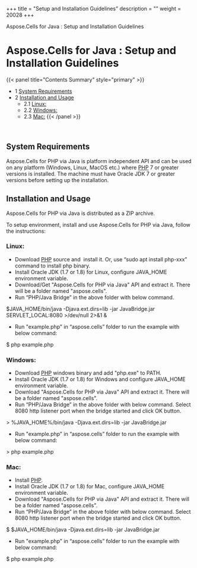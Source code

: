 +++
title = "Setup and Installation Guidelines" 
description = "" 
weight = 20028 
+++

Aspose.Cells for Java : Setup and Installation Guidelines  

# Aspose.Cells for Java : Setup and Installation Guidelines


  

{{< panel title="Contents Summary" style="primary" >}}
*   1 [System Requirements](#SetupandInstallationGuidelines-SystemRequirements)
*   2 [Installation and Usage](#SetupandInstallationGuidelines-InstallationandUsage)
    *   2.1 [Linux:](#SetupandInstallationGuidelines-Linux:)
    *   2.2 [Windows:](#SetupandInstallationGuidelines-Windows:)
    *   2.3 [Mac:](#SetupandInstallationGuidelines-Mac:)
{{< /panel >}}
 

 

## System Requirements

Aspose.Cells for PHP via Java is platform independent API and can be used on any platform (Windows, Linux, MacOS etc.) where [PHP](http://www.php.net/downloads.php) 7 or greater versions is installed. The machine must have Oracle JDK 7 or greater versions before setting up the installation.

## Installation and Usage

Aspose.Cells for PHP via Java is distributed as a ZIP archive.

To setup environment, install and use Aspose.Cells for PHP via Java, follow the instructions:

### Linux:

*   Download [PHP](http://www.php.net/downloads.php) source and  install it. Or, use “sudo apt install php-xxx” command to install php binary.
*   Install Oracle JDK (1.7 or 1.8) for Linux, configure JAVA\_HOME environment variable.
*   Download/Get "Aspose.Cells for PHP via Java" API and extract it. There will be a folder named "aspose.cells".
*   Run “PHP/Java Bridge” in the above folder with below command.

$JAVA\_HOME/bin/java -Djava.ext.dirs=lib -jar JavaBridge.jar SERVLET\_LOCAL:8080 >/dev/null 2>&1 &

*   Run "example.php" in “aspose.cells” folder to run the example with below command:

$ php example.php

### Windows:

*   Download [PHP](http://php.net/downloads.php) windows binary and add "php.exe" to PATH.
*   Install Oracle JDK (1.7 or 1.8) for Windows and configure JAVA\_HOME environment variable.
*   Download "Aspose.Cells for PHP via Java" API and extract it. There will be a folder named "aspose.cells".
*   Run “PHP/Java Bridge” in the above folder with below command. Select 8080 http listener port when the bridge started and click OK button.

\> %JAVA\_HOME%/bin/java -Djava.ext.dirs=lib -jar JavaBridge.jar

*   Run "example.php" in “aspose.cells” folder to run the example with below command:

\> php example.php

### Mac:

*   Install [PHP](http://www.php.net/downloads.php).
*   Install Oracle JDK (1.7 or 1.8) for Mac, configure JAVA\_HOME environment variable.
*   Download "Aspose.Cells for PHP via Java" API and extract it. There will be a folder named "aspose.cells".
*   Run “PHP/Java Bridge” in the above folder with below command. Select 8080 http listener port when the bridge started and click OK button.

$ $JAVA\_HOME/bin/java -Djava.ext.dirs=lib -jar JavaBridge.jar

*   Run "example.php" in “aspose.cells” folder to run the example with below command:

$ php example.php

